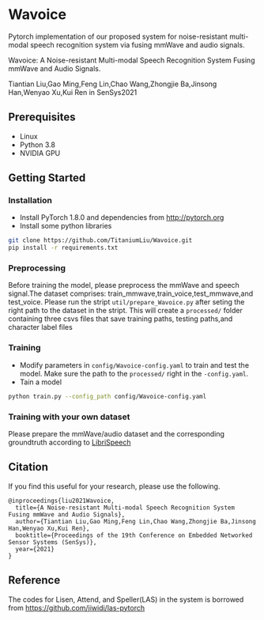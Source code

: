 # Wavoice
Pytorch implementation of our proposed system for noise-resistant multi-modal speech recognition system via fusing mmWave and audio signals.

Wavoice: A Noise-resistant Multi-modal Speech Recognition System Fusing mmWave and Audio Signals.

Tiantian Liu,Gao Ming,Feng Lin,Chao Wang,Zhongjie Ba,Jinsong Han,Wenyao Xu,Kui Ren in SenSys2021

## Prerequisites
- Linux
- Python 3.8
- NVIDIA GPU

## Getting Started
### Installation
- Install PyTorch 1.8.0 and dependencies from http://pytorch.org
- Install some python libraries
```bash
git clone https://github.com/TitaniumLiu/Wavoice.git
pip install -r requirements.txt
```
### Preprocessing
Before training the model, please preprocess the mmWave and speech signal.The dataset comprises: train_mmwave,train_voice,test_mmwave,and test_voice. Please run the stript `util/prepare_Wavoice.py` after seting the right path to the dataset in the stript. This will create a `processed/` folder containing three csvs files that save training paths, testing paths,and character label files  

### Training
- Modify parameters in `config/Wavoice-config.yaml` to train and test the model. Make sure the path to the `processed/` right in the `-config.yaml`.
- Tain a model
```bash
python train.py --config_path config/Wavoice-config.yaml
```
### Training with your own dataset
Please prepare the mmWave/audio dataset and the corresponding groundtruth according to [LibriSpeech](https://www.openslr.org/12)

## Citation
If you find this useful for your research, please use the following.
```
@inproceedings{liu2021Wavoice,
  title={A Noise-resistant Multi-modal Speech Recognition System Fusing mmWave and Audio Signals},
  author={Tiantian Liu,Gao Ming,Feng Lin,Chao Wang,Zhongjie Ba,Jinsong Han,Wenyao Xu,Kui Ren}, 
  booktitle={Proceedings of the 19th Conference on Embedded Networked Sensor Systems (SenSys)},
  year={2021}
}
```
## Reference 
The codes for Lisen, Attend, and Speller(LAS) in the system is borrowed from https://github.com/jiwidi/las-pytorch

